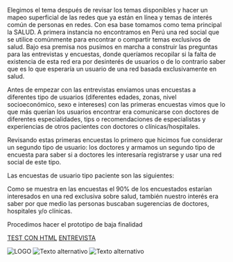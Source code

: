 Elegimos el tema después de revisar los temas disponibles y hacer un mapeo superficial de las redes que ya están en línea y temas de interés común de personas en redes.
Con esa base tomamos como tema principal la SALUD.
A primera instancia no encontramos en Perú una red social que se utilice comúnmente para encontrar o compartir temas exclusivos de salud.
Bajo esa premisa nos pusimos en marcha a construir las preguntas para las entrevistas y encuestas, donde queríamos recopilar si la falta de existencia de esta red era por desinterés de usuarios o de lo contrario saber que es lo que esperaría un usuario de una red basada exclusivamente en salud.

Antes de empezar con las entrevistas enviamos unas encuestas a diferentes tipo de usuarios (diferentes edades, zonas, nivel socioeconómico, sexo e intereses) con las primeras encuestas vimos que lo que más querían los usuarios encontrar era comunicarse con doctores de diferentes especialidades, tips o recomendaciones de especialistas y 
experiencias de otros pacientes con doctores o clínicas/hospitales.

Revisando estas primeras encuestas lo primero que hicimos fue considerar un segundo tipo de usuario: los doctores y armamos un segundo tipo de encuesta para saber si a doctores les interesaría registrarse y usar una red social de este tipo.

Las encuestas de usuario tipo paciente son las siguientes:



Como se muestra en las encuestas el 90% de los encuestados estarían interesados en una red exclusiva sobre salud, también nuestro interés era saber por que medio las personas buscaban sugerencias de doctores, hospitales y/o clínicas.

Procedimos hacer el prototipo de baja finalidad 

[TEST CON HTML](https://drive.google.com/open?id=15lWFOpfXDhCLqY37r1ZZuzz0J2-5dEey)
[ENTREVISTA](https://drive.google.com/open?id=13nku6vnJsS4QxRvEn3VSWSGEQsGmb8Y_)

![LOGO](lim-2018-05-bc-core-am-socialnetwork/src/img/logo-turquesa.png)
![Texto alternativo](../src/img/logo-turquesa.png)
![Texto alternativo](/img/logo-turquesa.png)

